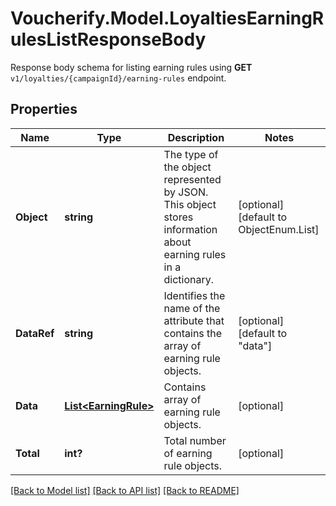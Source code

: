 # Voucherify.Model.LoyaltiesEarningRulesListResponseBody
Response body schema for listing earning rules using **GET** `v1/loyalties/{campaignId}/earning-rules` endpoint.

## Properties

Name | Type | Description | Notes
------------ | ------------- | ------------- | -------------
**Object** | **string** | The type of the object represented by JSON. This object stores information about earning rules in a dictionary. | [optional] [default to ObjectEnum.List]
**DataRef** | **string** | Identifies the name of the attribute that contains the array of earning rule objects. | [optional] [default to "data"]
**Data** | [**List&lt;EarningRule&gt;**](EarningRule.md) | Contains array of earning rule objects. | [optional] 
**Total** | **int?** | Total number of earning rule objects. | [optional] 

[[Back to Model list]](../README.md#documentation-for-models) [[Back to API list]](../README.md#documentation-for-api-endpoints) [[Back to README]](../README.md)

